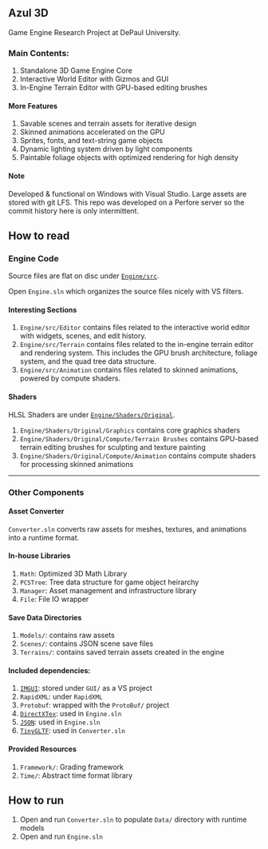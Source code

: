 ## Azul 3D
Game Engine Research Project at DePaul University.

### Main Contents:
1. Standalone 3D Game Engine Core
2. Interactive World Editor with Gizmos and GUI
3. In-Engine Terrain Editor with GPU-based editing brushes

#### More Features
1. Savable scenes and terrain assets for iterative design
2. Skinned animations accelerated on the GPU
3. Sprites, fonts, and text-string game objects
4. Dynamic lighting system driven by light components
5. Paintable foliage objects with optimized rendering for high density

#### Note
Developed & functional on Windows with Visual Studio. Large assets are stored with git LFS. This repo was developed on a Perfore server so the commit history here is only intermittent.

## How to read

### Engine Code
Source files are flat on disc under [`Engine/src`](https://github.com/robbiegrier/Azul3D/tree/main/Engine/src).

Open `Engine.sln` which organizes the source files nicely with VS filters.

#### Interesting Sections
1. `Engine/src/Editor` contains files related to the interactive world editor with widgets, scenes, and edit history.
2. `Engine/src/Terrain` contains files related to the in-engine terrain editor and rendering system. This includes the GPU brush architecture, foliage system, and the quad tree data structure.
3. `Engine/src/Animation` contains files related to skinned animations, powered by compute shaders.

#### Shaders
HLSL Shaders are under [`Engine/Shaders/Original`](https://github.com/robbiegrier/Azul3D/tree/main/Engine/Shaders/Original).
1. `Engine/Shaders/Original/Graphics` contains core graphics shaders
2. `Engine/Shaders/Original/Compute/Terrain Brushes` contains GPU-based terrain editing brushes for sculpting and texture painting
3. `Engine/Shaders/Original/Compute/Animation` contains compute shaders for processing skinned animations

---

### Other Components

#### Asset Converter
`Converter.sln` converts raw assets for meshes, textures, and animations into a runtime format.

#### In-house Libraries
1. `Math`: Optimized 3D Math Library
2. `PCSTree`: Tree data structure for game object heirarchy
3. `Manager`: Asset management and infrastructure library
4. `File`: File IO wrapper

#### Save Data Directories
1. `Models/`: contains raw assets
2. `Scenes/`: contains JSON scene save files
3. `Terrains/`: contains saved terrain assets created in the engine

#### Included dependencies:
1. [`IMGUI`](https://github.com/ocornut/imgui): stored under `GUI/` as a VS project
2. `RapidXML`: under `RapidXML`
3. `Protobuf`: wrapped with the `ProtoBuf/` project
4. [`DirectXTex`](https://github.com/microsoft/DirectXTex): used in `Engine.sln`
5. [`JSON`](https://github.com/nlohmann/json): used in `Engine.sln`
6. [`TinyGLTF`](https://github.com/syoyo/tinygltf): used in `Converter.sln`

#### Provided Resources
1. `Framework/`: Grading framework
2. `Time/`: Abstract time format library

## How to run
1. Open and run `Converter.sln` to populate `Data/` directory with runtime models
2. Open and run `Engine.sln`
